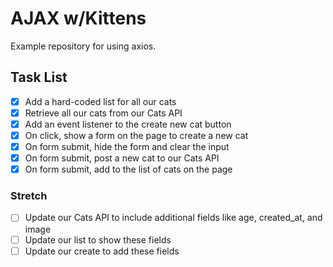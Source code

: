 # AJAX w/Kittens

Example repository for using axios.

## Task List

- [x] Add a hard-coded list for all our cats
- [x] Retrieve all our cats from our Cats API
- [x] Add an event listener to the create new cat button
- [x] On click, show a form on the page to create a new cat
- [x] On form submit, hide the form and clear the input
- [x] On form submit, post a new cat to our Cats API
- [x] On form submit, add to the list of cats on the page

### Stretch

- [ ] Update our Cats API to include additional fields like age, created_at, and image
- [ ] Update our list to show these fields
- [ ] Update our create to add these fields
